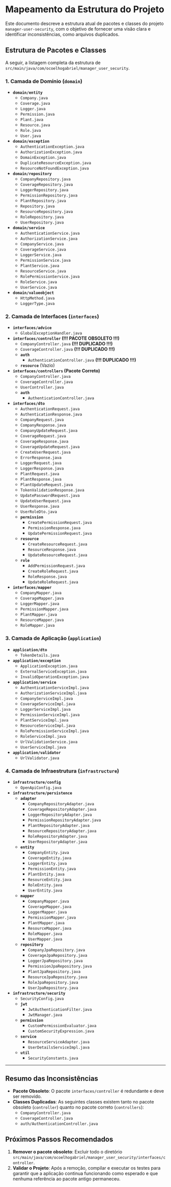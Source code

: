 # Mapeamento da Estrutura do Projeto

Este documento descreve a estrutura atual de pacotes e classes do projeto `manager-user-security`, com o objetivo de fornecer uma visão clara e identificar inconsistências, como arquivos duplicados.

## Estrutura de Pacotes e Classes

A seguir, a listagem completa da estrutura de `src/main/java/com/ocoelhogabriel/manager_user_security`.

### 1. Camada de Domínio (`domain`)

-   **`domain/entity`**
    -   `Company.java`
    -   `Coverage.java`
    -   `Logger.java`
    -   `Permission.java`
    -   `Plant.java`
    -   `Resource.java`
    -   `Role.java`
    -   `User.java`
-   **`domain/exception`**
    -   `AuthenticationException.java`
    -   `AuthorizationException.java`
    -   `DomainException.java`
    -   `DuplicateResourceException.java`
    -   `ResourceNotFoundException.java`
-   **`domain/repository`**
    -   `CompanyRepository.java`
    -   `CoverageRepository.java`
    -   `LoggerRepository.java`
    -   `PermissionRepository.java`
    -   `PlantRepository.java`
    -   `Repository.java`
    -   `ResourceRepository.java`
    -   `RoleRepository.java`
    -   `UserRepository.java`
-   **`domain/service`**
    -   `AuthenticationService.java`
    -   `AuthorizationService.java`
    -   `CompanyService.java`
    -   `CoverageService.java`
    -   `LoggerService.java`
    -   `PermissionService.java`
    -   `PlantService.java`
    -   `ResourceService.java`
    -   `RolePermissionService.java`
    -   `RoleService.java`
    -   `UserService.java`
-   **`domain/valueobject`**
    -   `HttpMethod.java`
    -   `LoggerType.java`

### 2. Camada de Interfaces (`interfaces`)

-   **`interfaces/advice`**
    -   `GlobalExceptionHandler.java`
-   **`interfaces/controller` (!!! PACOTE OBSOLETO !!!)**
    -   `CompanyController.java` **(!!! DUPLICADO !!!)**
    -   `CoverageController.java` **(!!! DUPLICADO !!!)**
    -   **`auth`**
        -   `AuthenticationController.java` **(!!! DUPLICADO !!!)**
    -   **`resource`** (Vazio)
-   **`interfaces/controllers` (Pacote Correto)**
    -   `CompanyController.java`
    -   `CoverageController.java`
    -   `UserController.java`
    -   **`auth`**
        -   `AuthenticationController.java`
-   **`interfaces/dto`**
    -   `AuthenticationRequest.java`
    -   `AuthenticationResponse.java`
    -   `CompanyRequest.java`
    -   `CompanyResponse.java`
    -   `CompanyUpdateRequest.java`
    -   `CoverageRequest.java`
    -   `CoverageResponse.java`
    -   `CoverageUpdateRequest.java`
    -   `CreateUserRequest.java`
    -   `ErrorResponse.java`
    -   `LoggerRequest.java`
    -   `LoggerResponse.java`
    -   `PlantRequest.java`
    -   `PlantResponse.java`
    -   `PlantUpdateRequest.java`
    -   `TokenValidationResponse.java`
    -   `UpdatePasswordRequest.java`
    -   `UpdateUserRequest.java`
    -   `UserResponse.java`
    -   `UserRoleDto.java`
    -   **`permission`**
        -   `CreatePermissionRequest.java`
        -   `PermissionResponse.java`
        -   `UpdatePermissionRequest.java`
    -   **`resource`**
        -   `CreateResourceRequest.java`
        -   `ResourceResponse.java`
        -   `UpdateResourceRequest.java`
    -   **`role`**
        -   `AddPermissionRequest.java`
        -   `CreateRoleRequest.java`
        -   `RoleResponse.java`
        -   `UpdateRoleRequest.java`
-   **`interfaces/mapper`**
    -   `CompanyMapper.java`
    -   `CoverageMapper.java`
    -   `LoggerMapper.java`
    -   `PermissionMapper.java`
    -   `PlantMapper.java`
    -   `ResourceMapper.java`
    -   `RoleMapper.java`

### 3. Camada de Aplicação (`application`)

-   **`application/dto`**
    -   `TokenDetails.java`
-   **`application/exception`**
    -   `ApplicationException.java`
    -   `ExternalServiceException.java`
    -   `InvalidOperationException.java`
-   **`application/service`**
    -   `AuthenticationServiceImpl.java`
    -   `AuthorizationServiceImpl.java`
    -   `CompanyServiceImpl.java`
    -   `CoverageServiceImpl.java`
    -   `LoggerServiceImpl.java`
    -   `PermissionServiceImpl.java`
    -   `PlantServiceImpl.java`
    -   `ResourceServiceImpl.java`
    -   `RolePermissionServiceImpl.java`
    -   `RoleServiceImpl.java`
    -   `UrlValidationService.java`
    -   `UserServiceImpl.java`
-   **`application/validator`**
    -   `UrlValidator.java`

### 4. Camada de Infraestrutura (`infrastructure`)

-   **`infrastructure/config`**
    -   `OpenApiConfig.java`
-   **`infrastructure/persistence`**
    -   **`adapter`**
        -   `CompanyRepositoryAdapter.java`
        -   `CoverageRepositoryAdapter.java`
        -   `LoggerRepositoryAdapter.java`
        -   `PermissionRepositoryAdapter.java`
        -   `PlantRepositoryAdapter.java`
        -   `ResourceRepositoryAdapter.java`
        -   `RoleRepositoryAdapter.java`
        -   `UserRepositoryAdapter.java`
    -   **`entity`**
        -   `CompanyEntity.java`
        -   `CoverageEntity.java`
        -   `LoggerEntity.java`
        -   `PermissionEntity.java`
        -   `PlantEntity.java`
        -   `ResourceEntity.java`
        -   `RoleEntity.java`
        -   `UserEntity.java`
    -   **`mapper`**
        -   `CompanyMapper.java`
        -   `CoverageMapper.java`
        -   `LoggerMapper.java`
        -   `PermissionMapper.java`
        -   `PlantMapper.java`
        -   `ResourceMapper.java`
        -   `RoleMapper.java`
        -   `UserMapper.java`
    -   **`repository`**
        -   `CompanyJpaRepository.java`
        -   `CoverageJpaRepository.java`
        -   `LoggerJpaRepository.java`
        -   `PermissionJpaRepository.java`
        -   `PlantJpaRepository.java`
        -   `ResourceJpaRepository.java`
        -   `RoleJpaRepository.java`
        -   `UserJpaRepository.java`
-   **`infrastructure/security`**
    -   `SecurityConfig.java`
    -   **`jwt`**
        -   `JwtAuthenticationFilter.java`
        -   `JwtManager.java`
    -   **`permission`**
        -   `CustomPermissionEvaluator.java`
        -   `CustomSecurityExpression.java`
    -   **`service`**
        -   `ResourceServiceAdapter.java`
        -   `UserDetailsServiceImpl.java`
    -   **`util`**
        -   `SecurityConstants.java`

---

## Resumo das Inconsistências

-   **Pacote Obsoleto**: O pacote `interfaces/controller` é redundante e deve ser removido.
-   **Classes Duplicadas**: As seguintes classes existem tanto no pacote obsoleto (`controller`) quanto no pacote correto (`controllers`):
    -   `CompanyController.java`
    -   `CoverageController.java`
    -   `auth/AuthenticationController.java`

## Próximos Passos Recomendados

1.  **Remover o pacote obsoleto**: Excluir todo o diretório `src/main/java/com/ocoelhogabriel/manager_user_security/interfaces/controller`.
2.  **Validar o Projeto**: Após a remoção, compilar e executar os testes para garantir que a aplicação continua funcionando como esperado e que nenhuma referência ao pacote antigo permaneceu.
